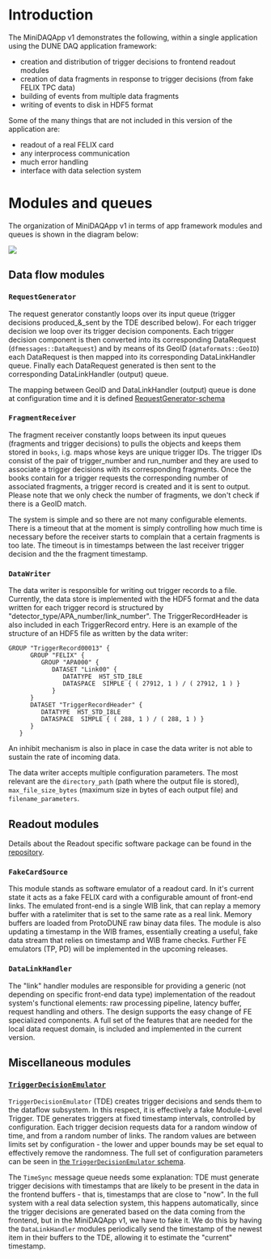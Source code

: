 # Introduction

The MiniDAQApp v1 demonstrates the following, within a single application using the DUNE DAQ application framework:
* creation and distribution of trigger decisions to frontend readout modules
* creation of data fragments in response to trigger decisions (from fake FELIX TPC data)
* building of events from multiple data fragments
* writing of events to disk in HDF5 format

Some of the many things that are not included in this version of the application are:
* readout of a real FELIX card
* any interprocess communication
* much error handling
* interface with data selection system

# Modules and queues

The organization of MiniDAQApp v1 in terms of app framework modules and queues is shown in the diagram below:

![](https://user-images.githubusercontent.com/36311946/104197413-9dcf6700-53ea-11eb-84be-faec37d60fd9.png)

## Data flow modules

### `RequestGenerator`
The request generator constantly loops over its input queue (trigger decisions produced_&_sent by the TDE described below). For each trigger decision we loop over its trigger decision components. Each trigger decision component is then converted into its corresponding DataRequest (`dfmessages::DataRequest`) and by means of its GeoID (`dataformats::GeoID`) each DataRequest is then mapped into its corresponding DataLinkHandler queue. Finally each DataRequest generated is then sent to the corresponding DataLinkHandler (output) queue. 

The mapping between GeoID and DataLinkHandler (output) queue is done at configuration time and it is defined  [RequestGenerator-schema](https://github.com/DUNE-DAQ/dfmodules/blob/develop/schema/dfmodules-RequestGenerator-schema.jsonnet)

 
### `FragmentReceiver`
The fragment receiver constantly loops between its input queues (fragments and trigger decisions) to pulls the objects and keeps them stored in `books`, i.g. maps whose keys are unique trigger IDs. The trigger IDs consist of the pair of trigger_number and run_number and they are used to associate a trigger decisions with its corresponding fragments. Once the books contain for a trigger requests the corresponding number of associated fragments, a trigger record is created and it is sent to output. Please note that we only check the number of fragments, we don't check if there is a GeoID match. 

The system is simple and so there are not many configurable elements.  There is a timeout that at the moment is simply controlling how much time is necessary before the receiver starts to complain that a certain fragments is too late. The timeout is in timestamps between the last receiver trigger decision and the the fragment timestamp. 

### `DataWriter`

The data writer is responsible for writing out trigger records to a file. Currently, the data store is implemented with the HDF5 format and the data written for each trigger record is structured by "detector_type/APA_number/link_number". The TriggerRecordHeader is also included in each TriggerRecord entry. Here is an example of the structure of an HDF5 file as written by the data writer: 
```
GROUP "TriggerRecord00013" {
      GROUP "FELIX" {
         GROUP "APA000" {
            DATASET "Link00" {
               DATATYPE  H5T_STD_I8LE
               DATASPACE  SIMPLE { ( 27912, 1 ) / ( 27912, 1 ) }
            }
      }
      DATASET "TriggerRecordHeader" {
         DATATYPE  H5T_STD_I8LE
         DATASPACE  SIMPLE { ( 288, 1 ) / ( 288, 1 ) }
      }
   }
```   

An inhibit mechanism is also in place in case the data writer is not able to sustain the rate of incoming data.
    
The data writer accepts multiple configuration parameters. The most relevant are the `directory_path` (path where the output file is stored), `max_file_size_bytes` (maximum size in bytes of each output file) and `filename_parameters`.


## Readout modules
Details about the Readout specific software package can be found in the [repository](https://github.com/DUNE-DAQ/readout/wiki#functional-elements).

### `FakeCardSource`
This module stands as software emulator of a readout card. In it's current state it acts as a fake FELIX card with a configurable amount of front-end links. The emulated front-end is a single WIB link, that can replay a memory buffer with a ratelimiter that is set to the same rate as a real link. Memory buffers are loaded from ProtoDUNE raw binay data files. The module is also updating a timestamp in the WIB frames, essentially creating a useful, fake data stream that relies on timestamp and WIB frame checks. Further FE emulators (TP, PD) will be implemented in the upcoming releases.

### `DataLinkHandler`
The "link" handler modules are responsible for providing a generic (not depending on specific front-end data type) implementation of the readout system's functional elements: raw processing pipeline, latency buffer, request handling and others. The design supports the easy change of FE specialized components. A full set of the features that are needed for the local data request domain, is included and implemented in the current version.  

## Miscellaneous modules

### [`TriggerDecisionEmulator`](https://github.com/DUNE-DAQ/trigemu/tree/develop/plugins)

`TriggerDecisionEmulator` (TDE) creates trigger decisions and sends them to the dataflow subsystem. In this respect, it is effectively a fake Module-Level Trigger. TDE generates triggers at fixed timestamp intervals, controlled by configuration. Each trigger decision requests data for a random window of time, and from a random number of links. The random values are between limits set by configuration - the lower and upper bounds may be set equal to effectively remove the randomness. The full set of configuration parameters can be seen in [the `TriggerDecisionEmulator` schema](https://github.com/DUNE-DAQ/trigemu/blob/develop/schema/trigemu-TriggerDecisionEmulator-schema.jsonnet).

The `TimeSync` message queue needs some explanation: TDE must generate trigger decisions with timestamps that are likely to be present in the data in the frontend buffers - that is, timestamps that are close to "now". In the full system with a real data selection system, this happens automatically, since the trigger decisions are generated based on the data coming from the frontend, but in the MiniDAQApp v1, we have to fake it. We do this by having the `DataLinkHandler` modules periodically send the timestamp of the newest item in their buffers to the TDE, allowing it to estimate the "current" timestamp.
